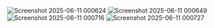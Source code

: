 ![Screenshot 2025-06-11 000624](https://github.com/user-attachments/assets/e75972b0-b28e-4aad-b160-8403c434b398)
![Screenshot 2025-06-11 000649](https://github.com/user-attachments/assets/506278ac-6b58-4be4-82f6-09532ef61aef)
![Screenshot 2025-06-11 000716](https://github.com/user-attachments/assets/fc17f629-3af2-4ebe-9746-e4261e087319)
![Screenshot 2025-06-11 000727](https://github.com/user-attachments/assets/8ad796c4-ab9c-44de-82b8-28bb83fb0762)
